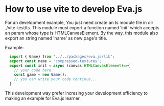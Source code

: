 # How to use vite to develop Eva.js

For an development example, You just need create an ts module file in dir ./vite-test/ts. This module must export a function named 'init' which accepts an param whose type is HTMLCanvasElement. By the way, this module also export an string named 'name' as new page's title.

Example:

```typescript
  import { Game} from "../../packages/eva.js/lib";
  export const name = 'compressed-textures';
  export const init = async (canvas:HTMLCanvasElement)=>{
    // your code here.
    const game = new Game();
    // you can write your code continue...
  }
```

This development way prefer incresing your development efficiency to making an example for Eva.js learner.
